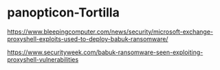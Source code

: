 # panopticon-Tortilla

https://www.bleepingcomputer.com/news/security/microsoft-exchange-proxyshell-exploits-used-to-deploy-babuk-ransomware/

https://www.securityweek.com/babuk-ransomware-seen-exploiting-proxyshell-vulnerabilities
